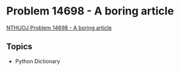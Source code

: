 # Problem 14698 - A boring article
[NTHUOJ Problem 14698 - A boring article](https://acm.cs.nthu.edu.tw/problem/14698/)


## Topics
- Python Dictionary